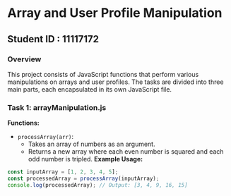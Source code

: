 # Array and User Profile Manipulation
## Student ID : 11117172
### Overview
This project consists of JavaScript functions that perform various manipulations on arrays and user profiles. The tasks are divided into three main parts, each encapsulated in its own JavaScript file.
### Task 1: arrayManipulation.js
**Functions:**
- `processArray(arr)`: 
  - Takes an array of numbers as an argument.
  - Returns a new array where each even number is squared and each odd number is tripled.
    **Example Usage:**
```javascript
const inputArray = [1, 2, 3, 4, 5];
const processedArray = processArray(inputArray);
console.log(processedArray); // Output: [3, 4, 9, 16, 15]
